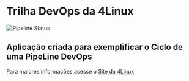 # Trilha DevOps da 4Linux

<!-- Altere a Flag abaixo com sua URL do seu usuário do Github -->

![Pipeline Status](https://github.com/AvnerMachado/DevOpsLab-HelloWorld/actions/workflows/pipeline.yml/badge.svg) 


## Aplicação criada para exemplificar o Ciclo de uma PipeLine DevOps


Para maiores informações acesse o [Site da 4Linux](https://www.4linux.com.br/cursos/devops)
